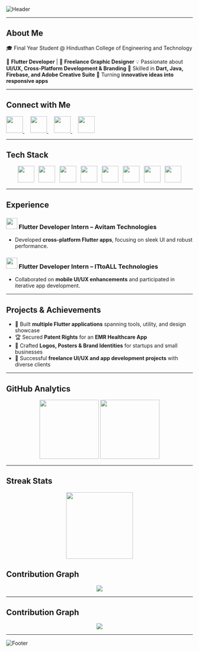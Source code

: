 ![Header](https://capsule-render.vercel.app/api?type=waving&color=0:00c6ff,100:0072ff&height=200&section=header&text=Hi%20👋,%20I'm%20Madhupriya%20G&fontSize=38&fontColor=fff&animation=fadeIn&desc=Flutter%20Developer%20|%20UI/UX%20Designer%20|%20Creative%20Thinker&descAlignY=70&descAlign=50)

---

## About Me
🎓 Final Year Student @ Hindusthan College of Engineering and Technology

📱 **Flutter Developer** | 🎨 **Freelance Graphic Designer** 💡 Passionate about **UI/UX, Cross-Platform Development & Branding** 🔧 Skilled in **Dart, Java, Firebase, and Adobe Creative Suite** 🚀 Turning **innovative ideas into responsive apps**

---

## Connect with Me
<p align="left">
  <a href="https://www.linkedin.com/in/madhu1436" target="_blank">
    <img src="https://skillicons.dev/icons?i=linkedin" width="45" height="45"/>
  </a>
  &nbsp;&nbsp;&nbsp;
  <a href="mailto:madhu.officialz1436@gmail.com">
    <img src="https://skillicons.dev/icons?i=gmail" width="45" height="45"/>
  </a>
  &nbsp;&nbsp;&nbsp;
  <a href="https://github.com/madhu1436" target="_blank">
    <img src="https://skillicons.dev/icons?i=github" width="45" height="45"/>
  </a>
  &nbsp;&nbsp;&nbsp;
  <a href="https://www.figma.com/@yourfigma" target="_blank">
    <img src="https://skillicons.dev/icons?i=figma" width="45" height="45"/>
  </a>
</p>

---

## Tech Stack
<p align="center">
  <img src="https://skillicons.dev/icons?i=flutter" width="45" height="45"/>
  &nbsp;
  <img src="https://skillicons.dev/icons?i=dart" width="45" height="45"/>
  &nbsp;
  <img src="https://skillicons.dev/icons?i=firebase" width="45" height="45"/>
  &nbsp;
  <img src="https://skillicons.dev/icons?i=git" width="45" height="45"/>
  &nbsp;
  <img src="https://skillicons.dev/icons?i=vscode" width="45" height="45"/>
  &nbsp;
  <img src="https://skillicons.dev/icons?i=ps" width="45" height="45"/>
  &nbsp;
  <img src="https://skillicons.dev/icons?i=ai" width="45" height="45"/>
  &nbsp;
  <img src="https://skillicons.dev/icons?i=figma" width="45" height="45"/>
</p>

---

## Experience
### <img src="https://www.avitam.in/favicon.ico" width="30"/> Flutter Developer Intern – **Avitam Technologies**
* Developed **cross-platform Flutter apps**, focusing on sleek UI and robust performance.

### <img src="https://ittoall.com/logo.ico" width="30"/> Flutter Developer Intern – **ITtoALL Technologies**
* Collaborated on **mobile UI/UX enhancements** and participated in iterative app development.

---

## Projects & Achievements
- 📱 Built **multiple Flutter applications** spanning tools, utility, and design showcase
- 🏆 Secured **Patent Rights** for an **EMR Healthcare App**
- 🎨 Crafted **Logos, Posters & Brand Identities** for startups and small businesses
- 🌟 Successful **freelance UI/UX and app development projects** with diverse clients

---

## GitHub Analytics
<p align="center">
  <img src="https://github-readme-stats.vercel.app/api?username=madhu1436&show_icons=true&theme=tokyonight&hide_border=true&count_private=true" height="160"/>
  <img src="https://github-readme-stats.vercel.app/api/top-langs/?username=madhu1436&layout=compact&theme=tokyonight&hide_border=true" height="160"/>
</p>

---

## Streak Stats
<p align="center">
  <img src="https://streak-stats.demolab.com?user=madhu1436&theme=tokyonight&hide_border=true" height="180"/>
</

---

## Contribution Graph
<p align="center">
  <img src="https://github-readme-activity-graph.vercel.app/graph?username=1436&theme=tokyonight&no-frame=true&margin-w=10&row=1" />
</p>

---

## Contribution Graph
<p align="center">
  <img src="https://github-readme-activity-graph.vercel.app/graph?username=madhu1436&theme=react-dark&hide_border=true" />
</p>

---

![Footer](https://capsule-render.vercel.app/api?type=waving&color=0:0072ff,100:00c6ff&height=120&section=footer)
